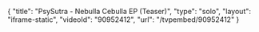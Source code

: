 {
    "title": "PsySutra - Nebulla Cebulla EP (Teaser)",
    "type": "solo",
    "layout": "iframe-static",
    "videoId": "90952412",
    "url": "\/tvpembed\/90952412"
}